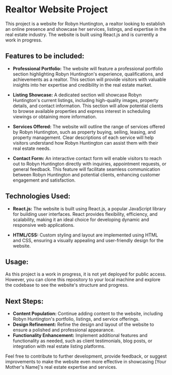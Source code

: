 # Realtor Website Project

This project is a website for Robyn Huntington, a realtor looking to establish an online presence and showcase her services, listings, and expertise in the real estate industry. The website is built using React.js and is currently a work in progress.

## Features to be included:

- **Professional Portfolio:** The website will feature a professional portfolio section highlighting Robyn Huntington's experience, qualifications, and achievements as a realtor. This section will provide visitors with valuable insights into her expertise and credibility in the real estate market.

- **Listing Showcase:** A dedicated section will showcase Robyn Huntington's current listings, including high-quality images, property details, and contact information. This section will allow potential clients to browse available properties and express interest in scheduling viewings or obtaining more information.

- **Services Offered:** The website will outline the range of services offered by Robyn Huntington, such as property buying, selling, leasing, and property management. Clear descriptions of each service will help visitors understand how Robyn Huntington can assist them with their real estate needs.

- **Contact Form:** An interactive contact form will enable visitors to reach out to Robyn Huntington directly with inquiries, appointment requests, or general feedback. This feature will facilitate seamless communication between Robyn Huntington and potential clients, enhancing customer engagement and satisfaction.

## Technologies Used:

- **React.js:** The website is built using React.js, a popular JavaScript library for building user interfaces. React provides flexibility, efficiency, and scalability, making it an ideal choice for developing dynamic and responsive web applications.

- **HTML/CSS:** Custom styling and layout are implemented using HTML and CSS, ensuring a visually appealing and user-friendly design for the website.

## Usage:

As this project is a work in progress, it is not yet deployed for public access. However, you can clone this repository to your local machine and explore the codebase to see the website's structure and progress.

## Next Steps:

- **Content Population:** Continue adding content to the website, including Robyn Huntington's portfolio, listings, and service offerings.
- **Design Refinement:** Refine the design and layout of the website to ensure a polished and professional appearance.
- **Functionality Enhancement:** Implement additional features and functionality as needed, such as client testimonials, blog posts, or integration with real estate listing platforms.

Feel free to contribute to further development, provide feedback, or suggest improvements to make the website even more effective in showcasing [Your Mother's Name]'s real estate expertise and services.

